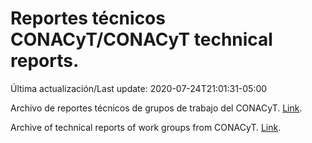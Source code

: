 # Reportes técnicos CONACyT/CONACyT technical reports.

Última actualización/Last update: 2020-07-24T21:01:31-05:00

Archivo de reportes técnicos de grupos de trabajo del CONACyT. [Link](https://coronavirus.conacyt.mx/productos/index.html).

Archive of technical reports of work groups from CONACyT. [Link](https://coronavirus.conacyt.mx/productos/index.html).
